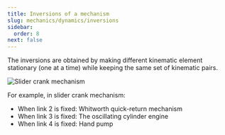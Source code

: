 ```yaml
---
title: Inversions of a mechanism
slug: mechanics/dynamics/inversions
sidebar:
  order: 8
next: false
---
```


The inversions are obtained by making different kinematic element stationary
(one at a time) while keeping the same set of kinematic pairs.

![Slider crank mechanism](/mechanics/dynamics/slider-crank-mechanism.jpg)

For example, in slider crank mechanism:

- When link 2 is fixed: Whitworth quick-return mechanism
- When link 3 is fixed: The oscillating cylinder engine
- When link 4 is fixed: Hand pump
